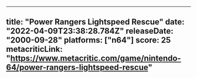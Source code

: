 
---
title: "Power Rangers Lightspeed Rescue"
date: "2022-04-09T23:38:28.784Z"
releaseDate: "2000-09-28"
platforms: ["n64"]
score: 25
metacriticLink: "https://www.metacritic.com/game/nintendo-64/power-rangers-lightspeed-rescue"
---
